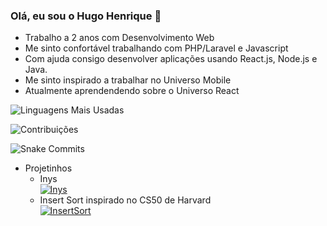 ### Olá, eu sou o Hugo Henrique 👋

- Trabalho a 2 anos com Desenvolvimento Web
- Me sinto confortável trabalhando com PHP/Laravel e Javascript
- Com ajuda consigo desenvolver aplicações usando React.js, Node.js e Java.
- Me sinto inspirado a trabalhar no Universo Mobile
- Atualmente aprendendendo sobre o Universo React

![Linguagens Mais Usadas](https://github-readme-stats.vercel.app/api/top-langs/?username=ProfessorJamesBach&layout=compact&langs_count=10&theme=dracula)  

![Contribuições](https://github-readme-stats.vercel.app/api?username=ProfessorJamesBach&count_private=true&show_icons=true&theme=dracula)  

![Snake Commits](https://raw.githubusercontent.com/ProfessorJamesBach/ProfessorJamesBach/output/github-contribution-grid-snake.svg)  

- Projetinhos   
  - Inys  
  [![Inys](https://github-readme-stats.vercel.app/api/pin/?username=ProfessorJamesBach&repo=Inys&theme=dracula)](https://github.com/ProfessorJamesBach/Inys)  
  - Insert Sort inspirado no CS50 de Harvard  
  [![InsertSort](https://github-readme-stats.vercel.app/api/pin/?username=ProfessorJamesBach&repo=InsertSortPHP&theme=dracula)](https://github.com/ProfessorJamesBach/InsertSortPHP)

<!--
**ProfessorJamesBach/ProfessorJamesBach** is a ✨ _special_ ✨ repository because its `README.md` (this file) appears on your GitHub profile.

Here are some ideas to get you started:

- 🔭 I’m currently working on ...
- 🌱 I’m currently learning ...
- 👯 I’m looking to collaborate on ...
- 🤔 I’m looking for help with ...
- 💬 Ask me about ...
- 📫 How to reach me: ...
- 😄 Pronouns: ...
- ⚡ Fun fact: ...
-->

